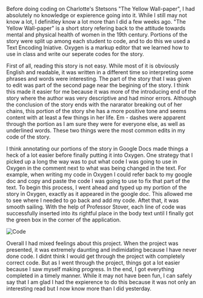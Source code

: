 Before doing coding on Charlotte's Stetsons "The Yellow Wall-paper", I had absolutely no knowledge or expierence going into it. While I still may not know a lot, I definitley know a lot more than I did a few weeks ago. "The Yellow Wall-paper" is a short story refering back to the attitude towards mental and physical health of women in the 19th century. Portions of the story were split up among each student to code, and to do this we used a Text Encoding Iniative. Oxygen is a markup editor that we learned how to use in class and write our seperate codes for the story. 

First of all, reading this story is not easy. While most of it is obviously English and readable, it was written in a different time so interpreting some phrases and words were interesting. The part of the story that I was given to edit was part of the second page near the begining of the story. I think this made it easier for me because it was more of the introducing end of the story where the author was very descriptive and had minor errors. Although the conclusion of the story ends with the nararator breaking out of her chains, this portion of the story she has a more positive tone and seems content with at least a few things in her life. Em - dashes were apparent through the portion as I am sure they were for everyone else, as well as underlined words. These two things were the most common edits in my code of the story. 

I think annotating our portions of the story in Google Docs made things a heck of a lot easier before finally putting it into Oxygen. One strategy that I picked up a long the way was to put what code I was going to use in Oxygen in the comment next to what was being changed in the text. For example, when writing my code in Oxygen I could refer back to my google doc and copy and paste the code I was going to use to fix that part of the text. To begin this process, I went ahead and typed up my portion of the story in Oxygen, exactly as it appeared in the google doc. This allowed me to see where I needed to go back and add my code. Aftet that, it was smooth sailing. With the help of Professor Stover, each line of code was successfully inserted into its rightful place in the body text until I finally got the green box in the corner of the application. 

![Code](https://Benjamin-DH.github.io/Ben-Thompson-/images/Yellowwall.JPG)

Overall I had mixed feelings about this project. When the project was presented, it was extremely daunting and indimidating because I have never done code. I didnt think I would get through the project with completely correct code. But as I went through the project, things got a lot easier because I saw myself making progress. In the end, I got everything completed in a timely manner. While it may not have been fun, I can safely say that I am glad I had the expierence to do this because it was not only an interesting read but I now know more than I did yesterday. 
